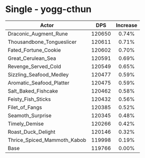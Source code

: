 # Single - yogg-cthun
| Actor | DPS | Increase |
|---|:---:|:---:|
|Draconic_Augment_Rune|120650|0.74%|
|Thousandbone_Tongueslicer|120611|0.71%|
|Fated_Fortune_Cookie|120602|0.70%|
|Great_Cerulean_Sea|120591|0.69%|
|Revenge_Served_Cold|120549|0.65%|
|Sizzling_Seafood_Medley|120477|0.59%|
|Aromatic_Seafood_Platter|120475|0.59%|
|Salt_Baked_Fishcake|120462|0.58%|
|Feisty_Fish_Sticks|120432|0.56%|
|Filet_of_Fangs|120385|0.52%|
|Seamoth_Surprise|120345|0.48%|
|Timely_Demise|120266|0.42%|
|Roast_Duck_Delight|120146|0.32%|
|Thrice_Spiced_Mammoth_Kabob|119998|0.19%|
|Base|119766|0.00%|
